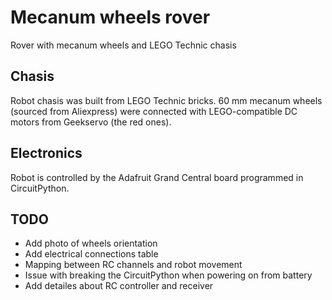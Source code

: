 # Mecanum wheels rover
 Rover with mecanum wheels and LEGO Technic chasis

## Chasis
 Robot chasis was built from LEGO Technic bricks. 60 mm mecanum wheels (sourced from Aliexpress) were connected with LEGO-compatible DC motors from Geekservo (the red ones).

## Electronics
 Robot is controlled by the Adafruit Grand Central board programmed in CircuitPython.

## TODO
* Add photo of wheels orientation
* Add electrical connections table
* Mapping between RC channels and robot movement
* Issue with breaking the CircuitPython when powering on from battery
* Add detailes about RC controller and receiver
